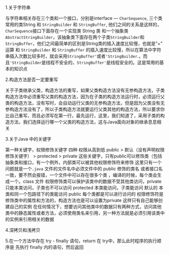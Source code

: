 1.关于字符串

与字符串相关存在三个类和一个接口，分别是interface —  `CharSequence`, 三个类 常用的类String 和 `StringBuilder` 和 `StringBuffer`, 他们之间的关系是这样的，`CharSequence`接口下面存在一个实现类 String 类 和一个抽象类 `AbstractStringBuilder`，该抽象类下面存在两个子类`StringBuilder`和`StringBuffer`，他们之间最简单的区别是String类的插入速度比较慢，也就是“+” 运算 和 `StringBuilder` 和 `StringBuffer` 的插入速度比较慢，所以在算法中字符串插入次数比较多时，就会采用`StringBuffer'`或者`'StringBuilder`.，而且`'StringBuilder`是线程不安全的，`StringBuffer'`是线程安全的。这是常用的基本的知识点

2.构造方法是否一定要重写

关于子类继承父类，构造方法的重写，如果父类构造方法没有无参构造方法，子类构造方法中必须重写父类的构造方法，因为在子类的构造方法运行时，必须运行父类的构造方法，没有写时，会自动运行父类的无参构造方法，但是因为父类没有无参构造方法没有了，所以子类构造方法就要运行父类其他的构造方法，所以要求你比自己重写，而且必须写在第一行，最先运行，这里，我们知道了，采用子类的构造方法，我们选择运行哪一个父类的构造方法，这与Java面向对象的继承息息相关

3.关于Java 中的关键字

第一种关键字，权限修饰关键字 四种 权限从高到低     public  >  默认（没有声明权限修饰关键字） >  protected  > private      	这些关键字，只有public可以修饰类（包括抽象类和接口，有一个例外，内部类可以被其他权限修饰符来修饰 	这里只有一个问题就是一个`.java` 文件的文件名中必须文件中的 public 修饰的类名 或者接口名 一致，要不然会报错，一个文件中可以存在很多个类 ，编译的时候，每个类会生成一个。class 文件			权限修饰类可以保护该类中的数据不受其他类访问，private 只能本类访问，子类也不可以访问 	protected  本类能访问，子类能访问	默认的 本类和同一个包路径下的类能访问		public 每个类都是可以进行访问的				权限修饰符是修饰类中的属性和方法的，构造方法也是可以设置为private  这样只有自己能够创建自己的实例 				在任何情况下，想要访问其他类中的数据只有两种方式，访问其他类中的静态属性或者方法，必须使用类名来引用，另一种方法就是必须引用该类中的实例来引用相关的数据

4.深拷贝和浅拷贝



5.在一个方法中存在 try - finally 语句，return 在 try中，那么此时程序的执行顺序是 先执行 finally 内的语句，然后返回



